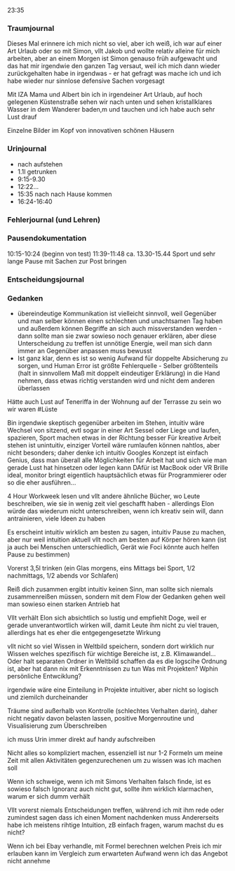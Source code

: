 23:35

### Traumjournal
Dieses Mal erinnere ich mich nicht so viel, aber ich weiß, ich war auf einer Art Urlaub oder so mit Simon, vllt Jakob und wollte relativ alleine für mich arbeiten, aber an einem Morgen ist Simon genauso früh aufgewacht und das hat mir irgendwie den ganzen Tag versaut, weil ich mich dann wieder zurückgehalten habe in irgendwas - er hat gefragt was mache ich und ich habe wieder nur sinnlose defensive Sachen vorgesagt

Mit IZA Mama und Albert bin ich in irgendeiner Art Urlaub, auf hoch gelegenen Küstenstraße sehen wir nach unten und sehen kristallklares Wasser in dem Wanderer baden,m und tauchen und ich habe auch sehr Lust drauf

Einzelne Bilder im Kopf von innovativen schönen Häusern 

  ### Urinjournal
- nach aufstehen
- 1.1l getrunken
- 9:15-9.30
- 12:22...
- 15:35 nach nach Hause kommen
- 16:24-16:40
### Fehlerjournal (und Lehren)
### Pausendokumentation
10:15-10:24 (beginn von test)
11:39-11:48
ca. 13.30-15.44 Sport und sehr lange Pause mit Sachen zur Post bringen
### Entscheidungsjournal

### Gedanken
- übereindeutige Kommunikation ist vielleicht sinnvoll, weil Gegenüber und man selber können einen schlechten und unachtsamen Tag haben und außerdem können Begriffe an sich auch missverstanden werden - dann sollte man sie zwar sowieso noch genauer erklären, aber diese Unterscheidung zu treffen ist unnötige Energie, weil man sich dann immer an Gegenüber anpassen muss bewusst
- Ist ganz klar, denn es ist so wenig Aufwand für doppelte Absicherung zu sorgen, und Human Error ist größte Fehlerquelle - Selber größtenteils (halt in sinnvollem Maß mit doppelt eindeutiger Erklärung) in die Hand nehmen, dass etwas richtig verstanden wird und nicht dem anderen überlassen

Hätte auch Lust auf Teneriffa in der Wohnung auf der Terrasse zu sein wo wir waren #Lüste 

Bin irgendwie skeptisch gegenüber arbeiten im Stehen, intuitiv wäre Wechsel von sitzend, evtl sogar in einer Art Sessel oder Liege und laufen, spazieren, Sport machen etwas in der Richtung besser
Für kreative Arbeit stehen ist unintuitiv, einziger Vorteil wäre rumlaufen können nahtlos, aber nicht besonders; daher denke ich intuitiv Googles Konzept ist einfach Genius, dass man überall alle Möglichkeiten für Arbeit hat und sich wie man gerade Lust hat hinsetzen oder legen kann
DAfür ist MacBook oder VR Brille ideal, monitor bringt eigentlich hauptsächlich etwas für Programmierer oder so die eher ausführen...

4 Hour Workweek lesen und vllt andere ähnliche Bücher, wo Leute beschreiben, wie sie in wenig zeit viel geschafft haben - allerdings Elon würde das wiederum nicht unterschreiben, wenn ich kreativ sein will, dann antrainieren, viele Ideen zu haben

Es erscheint intuitiv wirklich am besten zu sagen, intuitiv Pause zu machen, aber nur weil intuition aktuell vllt noch am besten auf Körper hören kann (ist ja auch bei Menschen unterschiedlich, Gerät wie Foci könnte auch helfen Pause zu bestimmen)

Vorerst 3,5l trinken (ein Glas morgens, eins Mittags bei Sport, 1/2 nachmittags, 1/2 abends vor Schlafen)

Reiß dich zusammen ergibt intuitiv keinen Sinn, man sollte sich niemals zusammenreißen müssen, sondern mit dem Flow der Gedanken gehen weil man sowieso einen starken Antrieb hat

Vllt verhält Elon sich absichtlich so lustig und empfiehlt Doge, weil er gerade unverantwortlich wirken will, damit Leute ihm nicht zu viel trauen, allerdings hat es eher die entgegengesetzte Wirkung

vllt nicht so viel Wissen in Weltbild speichern, sondern dort wirklich nur Wissen welches spezifisch für wichtige Bereiche ist, z.B. Klimawandel...
Oder halt separaten Ordner in Weltbild schaffen da es die logscihe Ordnung ist, aber hat dann nix mit Erkenntnissen zu tun
Was mit Projekten?
Wphin persönliche Entwciklung?

irgendwie wäre eine Einteilung in Projekte intuitiver, aber nicht so logisch und ziemilch durcheinander

Träume sind außerhalb von Kontrolle (schlechtes Verhalten darin), daher nicht negativ davon belasten lassen, positive Morgenroutine und Visualisierung zum Überschreiben

ich muss Urin immer direkt auf handy aufschreiben

Nicht alles so kompliziert machen, essenziell ist nur 1-2 Formeln um meine Zeit mit allen Aktivitäten gegenzurechenen um zu wissen was ich machen soll

Wenn ich schweige, wenn ich mit Simons Verhalten falsch finde, ist es sowieso falsch
Ignoranz auch nicht gut, sollte ihm wirklich klarmachen, warum er sich dumm verhält

Vllt vorerst niemals Entscheidungen treffen, während ich mit ihm rede oder zumindest sagen dass ich einen Moment nachdenken muss
Andererseits habe ich meistens rihtige Intuition, zB einfach fragen, warum machst du es nicht?

Wenn ich bei Ebay verhandle, mit Formel berechnen welchen Preis ich mir erlauben kann im Vergleich zum erwarteten Aufwand wenn ich das Angebot nicht annehme

